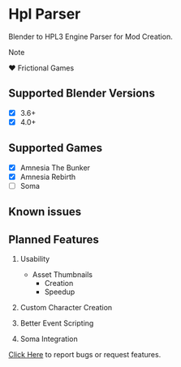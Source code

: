 # Hpl Parser
 Blender to HPL3 Engine Parser for Mod Creation.
 > [!NOTE]
> ❤️ Frictional Games

## Supported Blender Versions
- [x] 3.6+
- [x] 4.0+

## Supported Games
- [x] Amnesia The Bunker
- [x] Amnesia Rebirth
- [ ] Soma

## Known issues

## Planned Features
1. Usability
   - Asset Thumbnails
     - Creation
     - Speedup

1. Custom Character Creation
1. Better Event Scripting
1. Soma Integration

[Click Here](https://github.com/rbx775/HplParser/issues) to report bugs or request features.